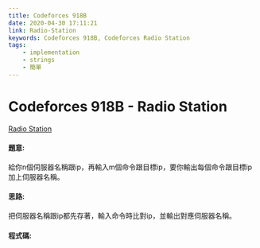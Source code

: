 ```yaml
---
title: Codeforces 918B
date: 2020-04-30 17:11:21
link: Radio-Station
keywords: Codeforces 918B, Codeforces Radio Station
tags:
    - implementation
    - strings
    - 簡單
---
```

# Codeforces 918B - Radio Station
[Radio Station](https://codeforces.com/problemset/problem/918/B)

#### 題意:
給你n個伺服器名稱跟ip，再輸入m個命令跟目標ip，要你輸出每個命令跟目標ip加上伺服器名稱。
<!-- more -->
#### 思路:
把伺服器名稱跟ip都先存著，輸入命令時比對ip，並輸出對應伺服器名稱。

#### 程式碼:
<script src="https://gist.github.com/Daviswww/bf0719749e1c4f9b2a5372f84e918992.js"></script>